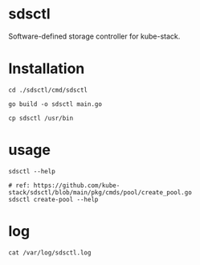 # sdsctl
Software-defined storage controller for kube-stack.

# Installation
```shell
cd ./sdsctl/cmd/sdsctl

go build -o sdsctl main.go

cp sdsctl /usr/bin
```

# usage
```shell
sdsctl --help

# ref: https://github.com/kube-stack/sdsctl/blob/main/pkg/cmds/pool/create_pool.go
sdsctl create-pool --help
```

# log
```shell
cat /var/log/sdsctl.log
```